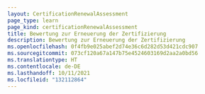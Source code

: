 ```yaml
---
layout: CertificationRenewalAssessment
page_type: learn
page_kind: certificationRenewalAssessment
title: Bewertung zur Erneuerung der Zertifizierung
description: Bewertung zur Erneuerung der Zertifizierung
ms.openlocfilehash: 0f4fb9e025abef2d74e36c6d282d53d421cdc907
ms.sourcegitcommit: 073cf120a67a147b75e4524603169d2aa2a0bd56
ms.translationtype: HT
ms.contentlocale: de-DE
ms.lasthandoff: 10/11/2021
ms.locfileid: "132112864"
---
```

